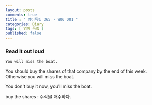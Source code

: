 ```yaml
---
layout: posts
comments: true
title : " 영어독립 365 - W06 D01 "
categories: Diary
tags: [ 영어 독립 ]
published: false
---
```


### Read it out loud

```
You will miss the boat.
```

You should buy the shares of that company by the end of this week.
Otherwise you will miss the boat.

You don't buy it now, you'll miss the boat.

buy the shares
 : 주식을 매수하다.


